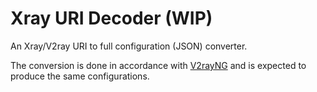 # Xray URI Decoder (WIP)

An Xray/V2ray URI to full configuration (JSON) converter.

The conversion is done in accordance with [V2rayNG](https://github.com/2dust/v2rayNG) and is expected to produce the same configurations.
